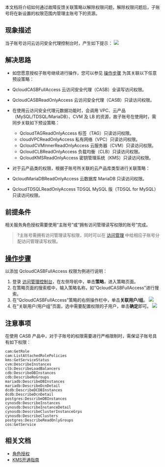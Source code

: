 本文档将介绍如何通过故障反馈关联策略以解除权限问题，解除权限问题后，子账号将在新设置的权限范围内管理主账号下的资源。
## 现象描述
当子账号访问云访问安全代理控制台时，产生如下提示：
![](https://main.qcloudimg.com/raw/2cd74bcc59a6686128c9b7723a36eec0.png)


## 解决思路
- 如您愿意授权子账号继续进行操作，您可以参见 [操作步骤](#step) 为其关联以下任意预设策略：
 - QcloudCASBFullAccess 云访问安全代理（CASB）全读写访问权限。
 - QcloudCASBReadOnlyAccess 云访问安全代理（CASB）只读访问权限。

- 在使用云访问安全代理元数据功能时，会调用 VPC、云产品（MySQL/TDSQL/MariaDB）、CVM 及 LB 的资源，故子账号在使用时，需同步关联如下预设策略：
   - QcloudTAGReadOnlyAccess 标签（TAG）只读访问权限。
   - cloudVPCReadOnlyAccess 私有网络（VPC）只读访问权限。
   - QcloudCVMInnerReadOnlyAccess 云服务器（CVM）只读访问权限。
   - QcloudCLBReadOnlyAccess  负载均衡（CLB）只读访问权限。
   - QcloudKMSReadOnlyAccess 密钥管理系统（KMS）只读访问权限。

- 对于云产品类的权限，根据子账号所关联的云产品库类型进行关联策略：
 - QcloudMariaDBReadOnlyAccess    云数据库 MariaDB 只读访问权限。
 - QcloudTDSQLReadOnlyAccess      TDSQL MySQL 版（TDSQL for MySQL）只读访问权限。

## 前提条件
相关服务角色授权需要使用“主账号”或“拥有访问管理读写权限的账号”完成。
>?主账号需拥有访问管理读写权限，同时可以在 [访问管理](https://console.cloud.tencent.com/cam/policy) 中给相应子账号分配访问管理读写权限。
## [操作步骤](id:step)
以添加 QcloudCASBFullAccess 权限为例进行说明：
1. 登录 [访问管理控制台](https://console.cloud.tencent.com/cam/policy)，在左侧导航中，单击**策略**，进入策略页面。
2. 在策略页面的搜索框中，输入策略名称，如“QcloudCASBFullAccess”进行搜索。
3. 在“QcloudCASBFullAccess”策略的右侧操作栏中，单击**关联用户/组**。
![](https://main.qcloudimg.com/raw/c7fabfeabadace7d62207d8673cb3003.jpg)
4. 在“关联用户/用户组”页面，选中需要配置权限的子用户，单击**确定**即可。
![](https://main.qcloudimg.com/raw/16a2caaf9d733671d5cba93287d9c72a.png)


## 注意事项
在使用 CASB 产品中，对于子账号的权限需要进行严格限制时，需保证子账号具有如下权限：

```js。
cam:GetRole
cam:ListAttachedRolePolicies
kms:GetServiceStatus
cvm:DescribeInstances
clb:DescribeLoadBalancers
cdb:DescribeDBInstances
cdb:DescribeRoGroups
mariadb:DescribeDBInstances
mariadb:DescribeDcnDetail
dcdb:DescribeDCDBInstances
dcdb:DescribeDcnDetail
postgres:DescribeDBInstances
cynosdb:DescribeInstances
cynosdb:DescribeInstanceDetail
cynosdb:DescribeClusterInstanceGrps
cynosdb:DescribeClusters
postgres:DescribeReadOnlyGroups
cos:GetService
```
## 相关文档
- [角色授权](https://cloud.tencent.com/document/product/1303/90838)
- [KMS开通指南](https://cloud.tencent.com/document/product/1303/48491)
